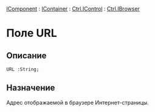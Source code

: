 ﻿---
Link: Com.Ctrl.IBrowser.@URL
---

[IComponent](topic:Com.Custom.ComClasses.IComponent.Default) :
[IContainer](topic:Com.Custom.ComClasses.IContainer.Default) :
[Ctrl.IControl](topic:Com.Custom.ComClasses.Ctrl.IControl.Default) :
[Ctrl.IBrowser](Default)

# Поле URL

## Описание

    URL :String;

## Назначение

Адрес отображаемой в браузере Интернет-страницы.



